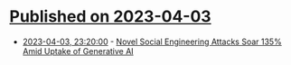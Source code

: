 # [Published on 2023-04-03](index.md)

* [2023-04-03, 23:20:00](https://it.slashdot.org/story/23/04/03/2053211/novel-social-engineering-attacks-soar-135-amid-uptake-of-generative-ai?utm_source=rss1.0mainlinkanon&utm_medium=feed) - [Novel Social Engineering Attacks Soar 135% Amid Uptake of Generative AI](https://it.slashdot.org/story/23/04/03/2053211/novel-social-engineering-attacks-soar-135-amid-uptake-of-generative-ai?utm_source=rss1.0mainlinkanon&utm_medium=feed)
